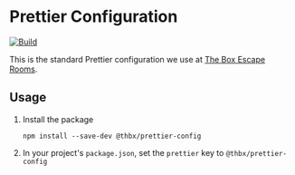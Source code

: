 # Prettier Configuration

[![Build](https://github.com/TheBoxEscapeGame/thbx-prettier-config/actions/workflows/build.yaml/badge.svg)](https://github.com/TheBoxEscapeGame/thbx-prettier-config/actions/workflows/build.yaml)

This is the standard Prettier configuration we use at [The Box Escape Rooms](https://the-box.fr/en/online/).

## Usage

1. Install the package

   ```console
   npm install --save-dev @thbx/prettier-config
   ```

2. In your project's `package.json`, set the `prettier` key to `@thbx/prettier-config`
